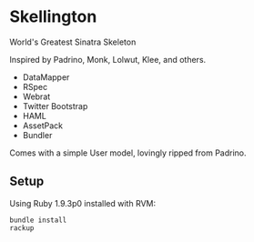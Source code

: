 # Skellington

World's Greatest Sinatra Skeleton

Inspired by Padrino, Monk, Lolwut, Klee, and others.

- DataMapper
- RSpec
- Webrat
- Twitter Bootstrap
- HAML
- AssetPack
- Bundler

Comes with a simple User model, lovingly ripped from Padrino.

## Setup

Using Ruby 1.9.3p0 installed with RVM:

```
bundle install
rackup
```